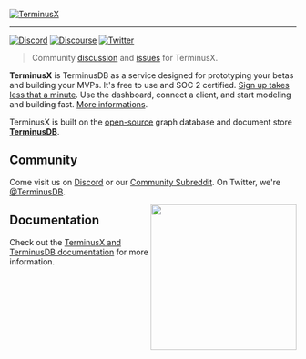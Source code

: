 [![TerminusX](https://assets.terminusdb.com/readmes/terminusx/header.gif)][dashboard]

---

[![Discord](https://img.shields.io/discord/689805612053168129?label=Discord&logo=Discord&style=plastic)](https://discord.gg/yTJKAma)
[![Discourse](https://img.shields.io/reddit/subreddit-subscribers/TerminusDB?style=social)](https://www.reddit.com/r/TerminusDB/)
[![Twitter](https://img.shields.io/twitter/follow/terminusdb?color=skyblue&label=Follow%20on%20Twitter&logo=twitter&style=flat)](https://twitter.com/TerminusDB)

> Community [discussion][discussions] and [issues][issues] for TerminusX.

[discussions]: https://github.com/terminusdb/terminusx/discussions
[issues]: https://github.com/terminusdb/terminusx/issues

**TerminusX** is TerminusDB as a service designed for prototyping your betas and building your MVPs. It's free to use and SOC 2 certified. [Sign up takes less that a minute][dashboard]. Use the dashboard, connect a client, and start modeling and building fast. [More informations](https://terminusdb.com/products/terminusx/).

TerminusX is built on the [open-source][terminusdb-repo] graph database and
document store [**TerminusDB**][terminusdb].

[terminusdb]: https://terminusdb.com/
[terminusdb-repo]: https://github.com/terminusdb/terminusdb

## Community

Come visit us on [Discord][discord] or our [Community Subreddit][Community Subreddit]. On Twitter, we're
[@TerminusDB][twitter].

<img align="right" src="https://assets.terminusdb.com/images/TerminusDB%20color%20mascot.png" width="256px"/>

[Discord]: https://discord.gg/yTJKAma
[Community Subreddit]: https://www.reddit.com/r/TerminusDB/
[twitter]: https://twitter.com/TerminusDB
[dashboard]: https://dashboard.terminusdb.com

## Documentation

Check out the [TerminusX and TerminusDB documentation][documentation] for more information.

[documentation]: https://terminusdb.com/docs/
